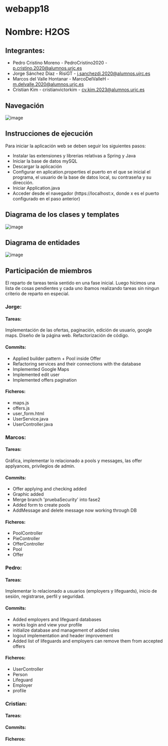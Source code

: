 # webapp18
# Nombre: H2OS
## Integrantes: 
  - Pedro Cristino Moreno - PedroCristino2020 - p.cristino.2020@alumnos.urjc.es
  - Jorge Sánchez Díaz - RisiGT - j.sanchezdi.2020@alumnos.ujrc.es 
  - Marcos del Valle Hontanar - MarcoDelValleH - m.delvalle.2020@alumnos.urjc.es
  - Cristian Kim - cristianvictorkim - cv.kim.2023@alumnos.urjc.es


## Navegación 
![image](https://github.com/CodeURJC-DAW-2023-24/webapp18/assets/102817772/d62c1427-e17f-47ca-8b95-b1a422a1ef59)


## Instrucciones de ejecución
Para iniciar la aplicación web se deben seguir los siguientes pasos:
  - Instalar las extensiones y librerias relativas a Spring y Java
  - Iniciar la base de datos mySQL
  - Descargar la aplicación
  - Configurar en aplication.properties el puerto en el que se inicial el programa, el usuario de la base de datos local, su contraseña y su dirección.
  - Iniciar Application.java
  - Acceder desde el navegador (https://localhost:x, donde x es el puerto configurado en el paso anterior)




## Diagrama de los clases y templates

![image](https://github.com/CodeURJC-DAW-2023-24/webapp18/assets/102817772/d5bc4008-3850-4338-ae25-5a2651e55881)


## Diagrama de entidades

![image](https://github.com/CodeURJC-DAW-2023-24/webapp18/assets/102817772/e28fbed3-cf45-4144-907c-b3614b940f9c)


## Participación de miembros

El reparto de tareas tenía sentido en una fase inicial. Luego hicimos una lista de cosas pendientes y cada uno ibamos realizando tareas sin ningun criterio de reparto en especial. 

### Jorge:
#### Tareas:
Implementación de las ofertas, paginación, edición de usuario, google maps. Diseño de la página web. Refactorización de código.
#### Commits: 
  - Applied builder pattern + Pool inside Offer
  - Refactoring services and their connections with the database
  - Implemented Google Maps
  - Implemented edit user
  - Implemented offers pagination
#### Ficheros: 
  - maps.js
  - offers.js
  - user_form.html
  - UserService.java
  - UserController.java
     
### Marcos:
#### Tareas:
Gráfica, implementar lo relacionado a pools y messages, las offer applyances, privilegios de admin. 
#### Commits: 
  - Offer applying and checking added
  - Graphic added
  - Merge branch 'pruebaSecurity' into fase2
  - Added form to create pools
  - AddMessage and delete message now working through DB
#### Ficheros: 
  - PoolController
  - PieController
  - OfferController
  - Pool
  - Offer
     
### Pedro:
#### Tareas:
Implementar lo relacionado a usuarios (employers y lifeguards), inicio de sesión, registrarse, perfil y seguridad.
#### Commits: 
  - Added employers and lifeguard databases
  - works login and view your profile
  - initialize database and management of added roles
  - logout implementation and header improvement
  - Added list of lifeguards and employers can remove them from accepted offers
#### Ficheros: 
  - UserController
  - Person
  - Lifeguard
  - Employer
  - profile

### Cristian:
#### Tareas:
#### Commits:
#### Ficheros:
     


